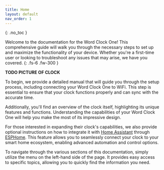 ```yaml
---
title: Home
layout: default
nav_order: 1
---
```


{: .no_toc }

Welcome to the documentation for the Word Clock One! This comprehensive guide will walk you through the necessary steps to set up and maximize the functionality of your device. Whether you're a first-time user or looking to troubleshoot any issues that may arise, we have you covered. 
{: .fs-6 .fw-300 }

**TODO PICTURE OF CLOCK**

To begin, we provide a detailed manual that will guide you through the setup process, including connecting your Word Clock One to WiFi. This step is essential to ensure that your clock functions properly and can sync with the accurate time.

Additionally, you'll find an overview of the clock itself, highlighting its unique features and functions. Understanding the capabilities of your Word Clock One will help you make the most of its impressive design.

For those interested in expanding their clock's capabilities, we also provide optional instructions on how to integrate it with [Home Assistant](https://www.home-assistant.io/) through [ESPHome](https://esphome.io/). This feature allows you to seamlessly connect your clock to your smart home ecosystem, enabling advanced automation and control options.

To navigate through the various sections of this documentation, simply utilize the menu on the left-hand side of the page. It provides easy access to specific topics, allowing you to quickly find the information you need.
